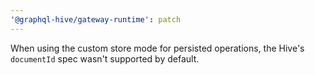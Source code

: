 ```yaml
---
'@graphql-hive/gateway-runtime': patch
---
```


When using the custom store mode for persisted operations, the Hive's `documentId` spec wasn't supported by default.
